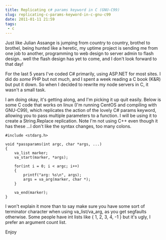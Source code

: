 ---title: Replicating c# params keyword in C (GNU-C99)slug: replicating-c-params-keyword-in-c-gnu-c99date: 2011-01-11 21:59tags:  - c---Just like Julian Assange is jumping from country to country, brothel to brothel, being hunted like a heretic, my uptime project is sending me from one job to another, programming to web design to server admin to flash design.. well the flash design has yet to come, and I don't look forward to that day!

For the last 5 years I've coded C# primarily, using ASP.NET for most sites. I did do *some* PHP but not much, and I spent a week reading a C book (K&R) but put it down. So when I decided to rewrite my node servers in C, it wasn't a small task.

I am doing okay, it's getting along, and I'm picking it up quit easily. Below is some C code that works on linux (I'm running CentOS and compiling with GNU-C99), which replicates the action of the lovely C# params keyword, allowing you to pass multiple parameters to a function. I will be using it to create a String.Replace replication. Note I'm not using C++ even though it has these ...I don't like the syntax changes, too many colons.

    #include <stdarg.h>
     
    void *passparams(int argc, char *args, ...)
    {
        va_list marker;
        va_start(marker, *args);
     
        for(int i = 0; i < argc; i++)
        {
            printf("arg: %s\n", args);
            args = va_arg(marker, char *);
        }
     
        va_end(marker);
    }

I won't explain it more than to say make sure you have some sort of terminator character when using va_list/va_arg, as you get segfaults otherwise. Some people have int lists like { 1, 2, 3, 4, -1 } but it's ugly, I prefer an argument count list.

Enjoy